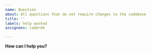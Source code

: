 ```yaml
---
name: Question
about: All questions that do not require changes to the codebase
title: ''
labels: help wanted
assignees: caderek

---
```


**How can I help you?**
